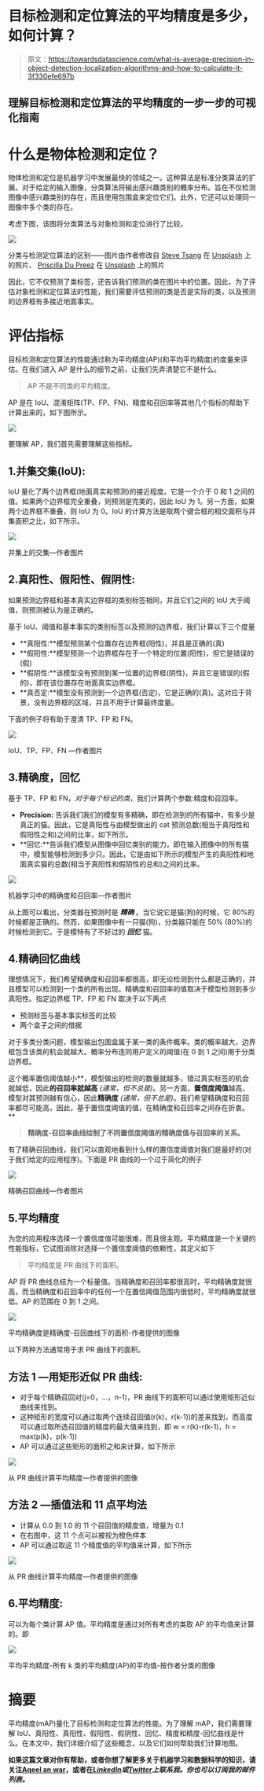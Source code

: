 # 目标检测和定位算法的平均精度是多少，如何计算？

> 原文：<https://towardsdatascience.com/what-is-average-precision-in-object-detection-localization-algorithms-and-how-to-calculate-it-3f330efe697b>

## 理解目标检测和定位算法的平均精度的一步一步的可视化指南

# 什么是物体检测和定位？

物体检测和定位是机器学习中发展最快的领域之一。这种算法是标准分类算法的扩展。对于给定的输入图像，分类算法将输出感兴趣类别的概率分布。旨在不仅检测图像中感兴趣类别的存在，而且使用包围盒来定位它们。此外，它还可以处理同一图像中多个类的存在。

考虑下图，该图将分类算法与对象检测和定位进行了比较。

![](img/d8330ec050b28380755d1117b3a2b8cb.png)

分类与检测定位算法的区别——图片由作者修改自 [Steve Tsang](https://unsplash.com/@stevetsang?utm_source=medium&utm_medium=referral) 在 [Unsplash](https://unsplash.com?utm_source=medium&utm_medium=referral) 上的照片、 [Priscilla Du Preez](https://unsplash.com/@priscilladupreez?utm_source=medium&utm_medium=referral) 在 [Unsplash](https://unsplash.com?utm_source=medium&utm_medium=referral) 上的照片

因此，它不仅预测了类标签，还告诉我们预测的类在图片中的位置。因此，为了评估对象检测和定位算法的性能，我们需要评估预测的类是否是实际的类，以及预测的边界框有多接近地面事实。

# 评估指标

目标检测和定位算法的性能通过称为平均精度(AP)(和平均平均精度)的度量来评估。在我们进入 AP 是什么的细节之前，让我们先弄清楚它不是什么。

> AP 不是不同类的平均精度。

AP 是在 IoU、混淆矩阵(TP、FP、FN)、精度和召回率等其他几个指标的帮助下计算出来的，如下图所示。

![](img/a47782adf26d182da8759b69bae2852d.png)

要理解 AP，我们首先需要理解这些指标。

## 1.并集交集(IoU):

IoU 量化了两个边界框(地面真实和预测)的接近程度。它是一个介于 0 和 1 之间的值。如果两个边界框完全重叠，则预测是完美的，因此 IoU 为 1。另一方面，如果两个边界框不重叠，则 IoU 为 0。IoU 的计算方法是取两个键合框的相交面积与并集面积之比，如下所示。

![](img/2bd804e6cb7d2a458312eea50e0670c4.png)

并集上的交集—作者图片

## 2.真阳性、假阳性、假阴性:

如果预测边界框和基本真实边界框的类别标签相同，并且它们之间的 IoU 大于阈值，则预测被认为是正确的。

基于 IoU、阈值和基本事实的类别标签以及预测的边界框，我们计算以下三个度量

*   **真阳性:**模型预测某个位置存在边界框(阳性)，并且是正确的(真)
*   **假阳性:**模型预测一个边界框存在于一个特定的位置(阳性)，但它是错误的(假)
*   **假阴性:**该模型没有预测到某一位置的边界框(阴性)，并且它是错误的(假的)，即在该位置存在地面真实边界框。
*   **真否定:**模型没有预测到一个边界框(否定)，它是正确的(真)。这对应于背景，没有边界框的区域，并且不用于计算最终度量。

下面的例子将有助于澄清 TP、FP 和 FN。

![](img/8f2b3169795fd3a00ac81cbf6dd39db5.png)

IoU、TP、FP、FN —作者图片

## 3.精确度，回忆

基于 TP、FP 和 FN，*对于每个标记的类*，我们计算两个参数:精度和召回率。

*   **Precision:** 告诉我们我们的模型有多精确，即在检测到的所有猫中，有多少是真正的猫。因此，它是真阳性与由模型做出的 cat 预测总数(相当于真阳性和假阳性之和)之间的比率，如下所示。
*   **回忆:**告诉我们模型从图像中回忆类别的能力，即在输入图像中的所有猫中，模型能够检测到多少只。因此，它是由如下所示的模型产生的真阳性和地面真实猫的总数(相当于真阳性和假阴性的总和)之间的比率。

![](img/74140c01a6456b902a9faee75c6b5d02.png)

机器学习中的精确度和召回率—作者图片

从上图可以看出，分类器在预测时是 ***精确*** 。当它说它是猫(狗)的时候，它 80%的时候都是正确的。然而，如果图像中有一只猫(狗)，分类器只能在 50% (80%)的时候检测到它。于是模特有了不好过的 ***回忆*** 猫。

## 4.精确回忆曲线

理想情况下，我们希望精确度和召回率都很高，即无论检测到什么都是正确的，并且模型可以检测到一个类的所有出现。精确度和召回率的值取决于模型检测到多少真阳性。指定边界框 TP、FP 和 FN 取决于以下两点

*   预测标签与基本事实标签的比较
*   两个盒子之间的借据

对于多类分类问题，模型输出包围盒属于某一类的条件概率。类的概率越大，边界框包含该类的机会就越大。概率分布连同用户定义的阈值(在 0 到 1 之间)用于分类边界框。

这个概率置信阈值越小**，模型做出的检测的数量就越多，错过真实标签的机会就越低，因此**的召回率就越高** *(通常，但不总是)*。另一方面，**置信度阈值**越高，模型对其预测越有信心，因此**精确度** *(通常，但不总是)*。我们希望精确度和召回率都尽可能高，因此，基于置信度阈值的值，在精确度和召回率之间存在折衷。**

> **精确度-召回率曲线绘制了不同置信度阈值的精确度值与召回率的关系。**

有了精确召回曲线，我们可以直观地看到什么样的置信度阈值对我们是最好的(对于我们给定的应用程序)。下面是 PR 曲线的一个过于简化的例子

![](img/93046d1586eb52235f7c71efda4ba9a9.png)

精确召回曲线—作者图片

## 5.平均精度

为您的应用程序选择一个置信度值可能很难，而且很主观。平均精度是一个关键的性能指标，它试图消除对选择一个置信度阈值的依赖性，其定义如下

> 平均精度是 PR 曲线下的面积。

AP 将 PR 曲线总结为一个标量值。当精确度和召回率都很高时，平均精确度就很高，而当精确度和召回率中的任何一个在置信阈值范围内很低时，平均精确度就很低。AP 的范围在 0 到 1 之间。

![](img/0f88d417224f30bafef2b82e04d501b2.png)

平均精确度是精确度-召回曲线下的面积-作者提供的图像

以下两种方法通常用于求 PR 曲线下的面积。

## 方法 1 —用矩形近似 PR 曲线:

*   对于每个精确召回对(j=0，…，n-1)，PR 曲线下的面积可以通过使用矩形近似曲线来找到。
*   这种矩形的宽度可以通过取两个连续召回值(r(k)，r(k-1))的差来找到，而高度可以通过取所选召回值的精度的最大值来找到，即 w = r(k)-r(k-1)，h = max(p(k)，p(k-1))
*   AP 可以通过这些矩形的面积之和来计算，如下所示

![](img/6a499d8d40c751e07f0bd7e6dceaae63.png)

从 PR 曲线计算平均精度—作者提供的图像

## 方法 2 —插值法和 11 点平均法

*   计算从 0.0 到 1.0 的 11 个召回值的精度值，增量为 0.1
*   在右图中，这 11 个点可以被视为橙色样本
*   AP 可以通过取这 11 个精度值的平均值来计算，如下所示

![](img/2a5e64734854b0fd7c61f3665632938a.png)

从 PR 曲线计算平均精度—作者提供的图像

## 6.平均精度:

可以为每个类计算 AP 值。平均精度是通过对所有考虑的类取 AP 的平均值来计算的。即

![](img/e91b456792a3ffb1a535818a269ec620.png)

平均平均精度-所有 k 类的平均精度(AP)的平均值-按作者分类的图像

# 摘要

平均精度(mAP)量化了目标检测和定位算法的性能。为了理解 mAP，我们需要理解 IoU、真阳性、真阳性、假阳性、假阴性、回忆、精度和精度-回忆曲线是什么。在本文中，我们详细介绍了这些概念，以及它们如何帮助我们计算地图。

**如果这篇文章对你有帮助，或者你想了解更多关于机器学习和数据科学的知识，请关注**[**Aqeel an war**](https://medium.com/u/a7cc4f201fb5?source=post_page-----51587a95f847-----------------------------------)**，或者在**[***LinkedIn***](https://www.linkedin.com/in/aqeelanwarmalik/)***或***[***Twitter***](https://twitter.com/_aqeelanwar)***上联系我。你也可以订阅我的邮件列表。***